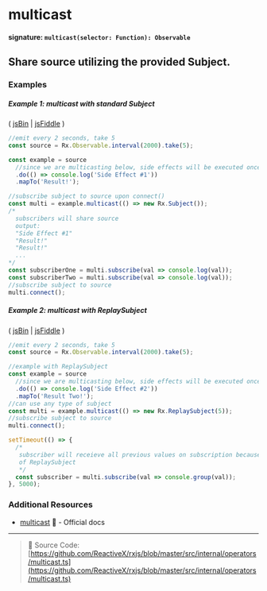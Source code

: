 # multicast

#### signature: `multicast(selector: Function): Observable`

## Share source utilizing the provided Subject.

### Examples

##### Example 1: multicast with standard Subject

( [jsBin](http://jsbin.com/zexuyosuvi/1/edit?js,console) |
[jsFiddle](https://jsfiddle.net/btroncone/x2z7p1gm/) )

```js
//emit every 2 seconds, take 5
const source = Rx.Observable.interval(2000).take(5);

const example = source
  //since we are multicasting below, side effects will be executed once
  .do(() => console.log('Side Effect #1'))
  .mapTo('Result!');

//subscribe subject to source upon connect()
const multi = example.multicast(() => new Rx.Subject());
/*
  subscribers will share source
  output:
  "Side Effect #1"
  "Result!"
  "Result!"
  ...
*/
const subscriberOne = multi.subscribe(val => console.log(val));
const subscriberTwo = multi.subscribe(val => console.log(val));
//subscribe subject to source
multi.connect();
```

##### Example 2: multicast with ReplaySubject

( [jsBin](http://jsbin.com/ruhexuhike/1/edit?js,console) |
[jsFiddle](https://jsfiddle.net/btroncone/oj68u58j/) )

```js
//emit every 2 seconds, take 5
const source = Rx.Observable.interval(2000).take(5);

//example with ReplaySubject
const example = source
  //since we are multicasting below, side effects will be executed once
  .do(() => console.log('Side Effect #2'))
  .mapTo('Result Two!');
//can use any type of subject
const multi = example.multicast(() => new Rx.ReplaySubject(5));
//subscribe subject to source
multi.connect();

setTimeout(() => {
  /*
   subscriber will receieve all previous values on subscription because
   of ReplaySubject
   */
  const subscriber = multi.subscribe(val => console.group(val));
}, 5000);
```

### Additional Resources

* [multicast](http://reactivex.io/rxjs/class/es6/Observable.js~Observable.html#instance-method-multicast)
  :newspaper: - Official docs

---

> :file_folder: Source Code:
> [https://github.com/ReactiveX/rxjs/blob/master/src/internal/operators/multicast.ts](https://github.com/ReactiveX/rxjs/blob/master/src/internal/operators/multicast.ts)

